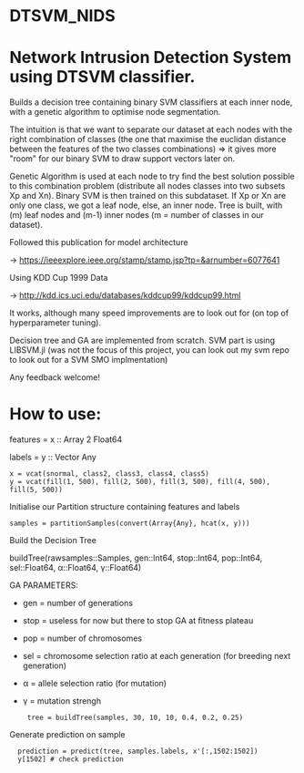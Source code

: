 # DTSVM_NIDS

# Network Intrusion Detection System using DTSVM classifier.


Builds a decision tree containing binary SVM classifiers at each inner node, with a genetic algorithm to optimise node segmentation.

The intuition is that we want to separate our dataset at each nodes with the right combination of classes (the one that maximise the euclidan distance between the features of the two classes combinations) => it gives more "room" for our binary SVM to draw support vectors later on. 

Genetic Algorithm is used at each node to try find the best solution possible to this combination problem (distribute all nodes classes into two subsets Xp and Xn). Binary SVM is then trained on this subdataset. If Xp or Xn are only one class, we got a leaf node, else, an inner node.
Tree is built, with (m) leaf nodes and (m-1) inner nodes (m = number of classes in our dataset).

Followed this publication for model architecture

  -> https://ieeexplore.ieee.org/stamp/stamp.jsp?tp=&arnumber=6077641

Using KDD Cup 1999 Data

  -> http://kdd.ics.uci.edu/databases/kddcup99/kddcup99.html

It works, although many speed improvements are to look out for (on top of hyperparameter tuning).

Decision tree and GA are implemented from scratch.
SVM part is using LIBSVM.jl (was not the focus of this project, you can look out my svm repo to look out for a SVM SMO implmentation)

Any feedback welcome!

# How to use:

features = x :: Array 2 Float64

labels = y :: Vector Any

    x = vcat(snormal, class2, class3, class4, class5)
    y = vcat(fill(1, 500), fill(2, 500), fill(3, 500), fill(4, 500), fill(5, 500))
    
Initialise our Partition structure containing features and labels

    samples = partitionSamples(convert(Array{Any}, hcat(x, y)))
    
Build the Decision Tree

buildTree(rawsamples::Samples, gen::Int64, stop::Int64, pop::Int64, sel::Float64, α::Float64, γ::Float64)

  GA PARAMETERS:
  - gen = number of generations
  - stop = useless for now but there to stop GA at fitness plateau
  - pop = number of chromosomes
  - sel = chromosome selection ratio at each generation (for breeding next generation)
  - α = allele selection ratio (for mutation)
  - γ = mutation strengh
  
         tree = buildTree(samples, 30, 10, 10, 0.4, 0.2, 0.25)
      
Generate prediction on sample

      prediction = predict(tree, samples.labels, x'[:,1502:1502])
      y[1502] # check prediction
